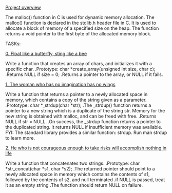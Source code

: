 [Project overview](0x0B-malloc_free)

The malloc() function in C is used for dynamic memory allocation.
The malloc() function is declared in the stdlib.h header file in C. It is used to allocate a block of memory of a specified size on the heap. The function returns a void pointer to the first byte of the allocated memory block.

TASKs:

[0. Float like a butterfly, sting like a bee](0-create_array.c)

Write a function that creates an array of chars, and initializes it with a specific char.
	.Prototype: char *create_array(unsigned int size, char c);
	.Returns NULL if size = 0;
	.Returns a pointer to the array, or NULL if it fails.

[1. The woman who has no imagination has no wings](1-strdup.c)

Write a function that returns a pointer to a newly allocated space in memory, which contains a copy of the string given as a parameter.
	.Prototype: char *_strdup(char *str);
	.The _strdup() function returns a pointer to a new string which is a duplicate of the string str. Memory for the new string is obtained with malloc, and can be freed with free.
	.Returns NULL if str = NULL.
	.On success, the _strdup function returns a pointer to the duplicated string. It returns NULL if insufficient memory was available.
FYI: The standard library provides a similar function: strdup. Run man strdup to learn more.

[2. He who is not courageous enough to take risks will accomplish nothing in life](2-str_concat.c)

Write a function that concatenates two strings.
	.Prototype: char *str_concat(char *s1, char *s2);
	.The returned pointer should point to a newly allocated space in memory which contains the contents of s1, followed by the contents of s2, and null terminated
	.if NULL is passed, treat it as an empty string
	.The function should return NULL on failure.
